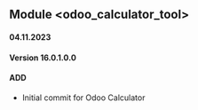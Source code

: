 ## Module <odoo_calculator_tool>

#### 04.11.2023
#### Version 16.0.1.0.0
#### ADD
- Initial commit for Odoo Calculator
